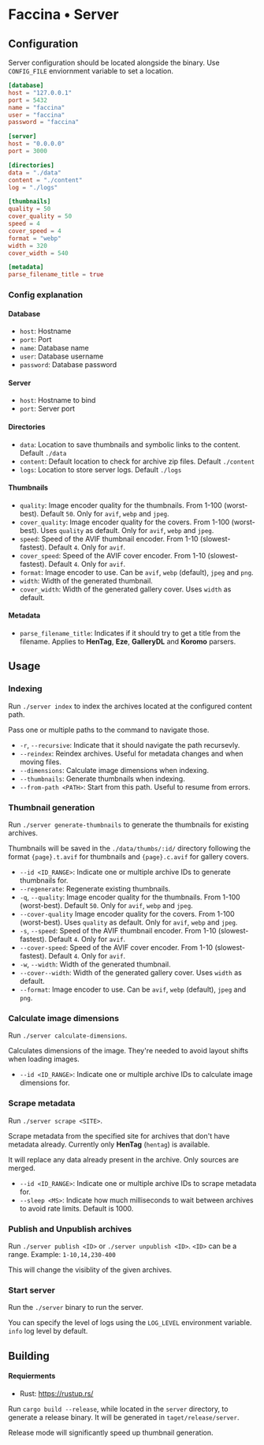 # Faccina • Server

## Configuration

Server configuration should be located alongside the binary. Use `CONFIG_FILE` enviornment variable to set a location.

```toml
[database]
host = "127.0.0.1"
port = 5432
name = "faccina"
user = "faccina"
password = "faccina"

[server]
host = "0.0.0.0"
port = 3000

[directories]
data = "./data"
content = "./content"
log = "./logs"

[thumbnails]
quality = 50
cover_quality = 50
speed = 4
cover_speed = 4
format = "webp"
width = 320
cover_width = 540

[metadata]
parse_filename_title = true
```

### Config explanation

#### Database

- `host`: Hostname
- `port`: Port
- `name`: Database name
- `user`: Database username
- `password`: Database password

#### Server

- `host`: Hostname to bind
- `port`: Server port

#### Directories

- `data`: Location to save thumbnails and symbolic links to the content. Default `./data`
- `content`: Default location to check for archive zip files. Default `./content`
- `logs`: Location to store server logs. Default `./logs`

#### Thumbnails

- `quality`: Image encoder quality for the thumbnails. From 1-100 (worst-best). Default `50`. Only for `avif`, `webp` and `jpeg`.
- `cover_quality`: Image encoder quality for the covers. From 1-100 (worst-best). Uses `quality` as default. Only for `avif`, `webp` and `jpeg`.
- `speed`: Speed of the AVIF thumbnail encoder. From 1-10 (slowest-fastest). Default `4`. Only for `avif`.
- `cover_speed`: Speed of the AVIF cover encoder. From 1-10 (slowest-fastest). Default `4`. Only for `avif`.
- `format`: Image encoder to use. Can be `avif`, `webp` (default), `jpeg` and `png`.
- `width`: Width of the generated thumbnail.
- `cover_width`: Width of the generated gallery cover. Uses `width` as default.

#### Metadata

- `parse_filename_title`: Indicates if it should try to get a title from the filename. Applies to **HenTag**, **Eze**, **GalleryDL** and **Koromo** parsers.

## Usage

### Indexing

Run `./server index` to index the archives located at the configured content path.

Pass one or multiple paths to the command to navigate those.

- `-r`, `--recursive`: Indicate that it should navigate the path recursevly.
- `--reindex`: Reindex archives. Useful for metadata changes and when moving files.
- `--dimensions`: Calculate image dimensions when indexing.
- `--thumbnails`: Generate thumbnails when indexing.
- `--from-path <PATH>`: Start from this path. Useful to resume from errors.

### Thumbnail generation

Run `./server generate-thumbnails` to generate the thumbnails for existing archives.

Thumbnails will be saved in the `./data/thumbs/:id/` directory following the format `{page}.t.avif` for thumbnails and `{page}.c.avif` for gallery covers.

- `--id <ID_RANGE>`: Indicate one or multiple archive IDs to generate thumbnails for.
- `--regenerate`: Regenerate existing thumbnails.
- `-q`, `--quality`: Image encoder quality for the thumbnails. From 1-100 (worst-best). Default `50`. Only for `avif`, `webp` and `jpeg`.
- `--cover-quality` Image encoder quality for the covers. From 1-100 (worst-best). Uses `quality` as default. Only for `avif`, `webp` and `jpeg`.
- `-s`, `--speed`: Speed of the AVIF thumbnail encoder. From 1-10 (slowest-fastest). Default `4`. Only for `avif`.
- `--cover-speed`: Speed of the AVIF cover encoder. From 1-10 (slowest-fastest). Default `4`. Only for `avif`.
- `-w`, `--width`: Width of the generated thumbnail.
- `--cover--width`: Width of the generated gallery cover. Uses `width` as default.
- `--format`: Image encoder to use. Can be `avif`, `webp` (default), `jpeg` and `png`.

### Calculate image dimensions

Run `./server calculate-dimensions`.

Calculates dimensions of the image. They're needed to avoid layout shifts when loading images.

- `--id <ID_RANGE>`: Indicate one or multiple archive IDs to calculate image dimensions for.

### Scrape metadata

Run `./server scrape <SITE>`.

Scrape metadata from the specified site for archives that don't have metadata already.
Currently only **HenTag** (`hentag`) is available.

It will replace any data already present in the archive. Only sources are merged.

- `--id <ID_RANGE>`: Indicate one or multiple archive IDs to scrape metadata for.
- `--sleep <MS>`: Indicate how much milliseconds to wait between archives to avoid rate limits. Default is 1000.

### Publish and Unpublish archives

Run `./server publish <ID>` or `./server unpublish <ID>`.
`<ID>` can be a range. Example: `1-10,14,230-400`

This will change the visiblity of the given archives.

### Start server

Run the `./server` binary to run the server.

You can specify the level of logs using the `LOG_LEVEL` environment variable. `info` log level by default.

## Building

#### Requierments

- Rust: https://rustup.rs/

Run `cargo build --release`, while located in the `server` directory, to generate a release binary. It will be generated in `taget/release/server`.

Release mode will significantly speed up thumbnail generation.
